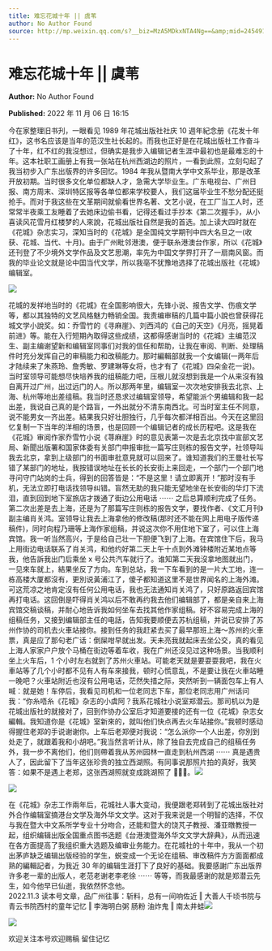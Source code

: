 ```yaml
---
title: 难忘花城十年 || 虞苇
author: No Author Found
source: http://mp.weixin.qq.com/s?__biz=MzA5MDkxNTA4Ng==&amp;mid=2454912799&amp;idx=1&amp;sn=0fd101cdce6db9b38d8b4ee4a96bf07f&amp;chksm=87a2377eb0d5be68d187da6e1e2174c8df040610f70e816dec6e76f972944634addfc054e1fa#rd
---
```


# 难忘花城十年 || 虞苇

**Author:** No Author Found

**Published:** 2022 年 11 月 06 日 16:15

今在家整理旧书刋，一眼看见 1989 年花城出版社社庆 10 週年紀念册《花发十年红》，这书名应该是当年的范汉生社长起的。而我也正好是在花城出版社工作奋斗了十年，红不红的我沒想过，但确实是我步入编辑记者生涯中最初也是最难忘的十年。这本社职工画册上有我一张站在杭州西湖边的照片，一看到此照，立刻勾起了我当初步入广东出版界的许多回忆。1984 年我从暨南大学中文系毕业，那是改革开放初期。当时很多文化单位都缺人才，急需大学毕业生。广东电视台、广州日报、南方周末、深圳特区报等各单位都来学校要人，我们这届毕业生不愁分配还挺抢手。而对于我这些在文革期间就偷看世界名著、文艺小说，在工厂当工人时，还常常半夜乘工友睡着了去她床边偷书看，记得还看过手抄本《第二次握手》，从小喜读风花雪月红楼梦的人來說，花城出版社自然是我的首选。加上读大四时就在《花城》杂志实习，深知当时的《花城》是全国纯文学期刊中四大名旦之一(收获、花城、当代、十月)。由于广州毗邻港澳，便于联糸港澳台作家，所以《花城》还刊登了不少境外文学作品及文艺思潮，率先为中国文学界打开了一扇南风窗。而我的毕业论文就是论中囯当代文学，所以我亳不犹豫地选择了花城出版社《花城》编辑室。

![](https://mmbiz.qpic.cn/mmbiz_png/Ljib4So7yuWgkPsqicRMZgAp34sffkVUyl58r7d3IMLDce7OMpgbSU5mpMgtSXiaM5sqfWO7eye1cZFEJ3pQt9sBQ/640?wx_fmt=png)

花城的发祥地当时的《花城》在全国影响很大，先锋小说、报告文学、伤痕文学等，都以其独特的文艺风格魅力畅销全国。我责编审稿的几篇中篇小說也曾获得花城文学小說奖。如：乔雪竹的《寻麻崖》、刘西鸿的《自己的天空》《月亮，摇晃着前进》等。能在入行短期內取得这些成绩，这都得感谢当时的《花城》主编范汉生、副主编谢望新和编辑室同事们对我的信任和帮助，让我在审阅、判断、处理稿件时充分发挥自己的审稿能力和改稿能力。那时編輯部就我一个女编辑(一两年后才陆续来了朱燕玲、詹秀敏、罗建琳等女将，也才有了《花城》四朵金花一说)。当时室领导可能想尽快培养我的组稿能力吧，压根儿就沒想到我是一个从来沒有独自离开过广州，出过远门的人。所以那两年里，编辑室一次次地安排我去北京、上海、杭州等地出差组稿。我当时还恳求过编辑室领导，希望能派个男编辑和我一起出差，我说自己真的是个路盲，一外出就分不清东南西北。可当时室主任不同意，说不能男女一齐出差。結果我只好壮胆独行，几乎每次都洋相百出。今天在这里回忆复制一下当年的洋相的场景，也是回顾一个编辑记者的成长历程吧。这是我在《花城》审阅作家乔雪竹小说《荨麻崖》时的意见表第一次是去北京找中宣部文艺局、新聞出版署和国家体委有关部门申报审批一篇写庄则栋的报告文学，社领导叫我去北京，拿到上级部门的书面审批意見就可以回来了。谁知道我们的王曼社长写错了某部门的地址，我按错误地址在长长的长安街上来回走，一个部门一个部门地寻问守门站岗的士兵，得到的回答皆是：“不是这里！请立即离开！”那时沒有手机，无法立即打电话找领导纠错。盲然无助的我只能无望地坐在长安街的华灯下流泪，直到回到地下室旅店才拨通了街边公用电话 ⋯⋯ 之后总算顺利完成了任务。第二次出差是去上海，还是为了那篇写庄则栋的报告文学，要找作者、《文汇月刊》副主编肖关鸿。室领导让我去上海拿他的修改稿(那时还不能在网上用电子版传递稿件)，同时向程乃珊等上海作家组稿，并说这次你不用住地下室了，可以住上海宾馆。我一听当然高兴，于是给自己壮一下胆便飞到了上海。在宾馆住下后，我马上用街边电话联系了肖关鸿，和他约好第二天上午十点到外滩钟楼附近某地点等我，他告訴我出门后乘坐 x 号公共汽车就行了。谁知第二天我沒拿地图就出门，一见來车就上，結果坐反了方向。车到总站，我一下车看到的是一片大工地，连一栋高楼大厦都沒有，更別说黃浦江了，傻子都知道这里不是世界闻名的上海外滩。可这荒凉之地肯定沒有任何公用电话，我也无法通知肖关鸿了，只好原路返回宾馆再打电话。这回倒是吓得肖关鸿以后不敢再约我去他们编辑部了，都是亲自来上海宾馆交稿谈稿，并耐心地告诉我如何坐车去找其他作家组稿。好不容易完成上海的组稿任务，又接到编辑部主任的电話，告知我要顺便去苏杭组稿，并说已安排了苏州作协的司机去火車站接你。接到任务的我赶紧去买了最早那班上海～苏州的火車票，真是应了那句老广话：倒屎咁早就出发。天未亮我就起床去坐公交，真的看见上海人家家户户放个马桶在街边等着车收，我在广州还沒见过这种场景。当我顺利坐上火车后，1 个小时左右就到了苏州火車站。可能老天就是要耍耍我吧，我在火車站等了几个小时都不见有人有车來接我，顿时心慌意乱，不是要让我在火車站睡一晚吧？火車站附近也沒有公用电话，茫然失措之际，突然听到一辆面包车上有人喊：就是她！车停后，我看见司机和一位老同志下车，那位老同志用广州话问我：“你糸唔糸《花城》杂志的小虞阿？我系花城社小说室郑潜云。那司机以为是花城出版社的就接对了，回到作协办公室后才知道要接的还有一位《花城》杂志女編輯。我知道你是《花城》室新來的，就叫他们快点再去火车站接你。”我顿时感动得握住老郑的手说谢谢你。上车后老郑便对我说：“怎么派你一个人出差，你別到处走了，就跟着我和小胡吧。”我当然言听计从，除了独自去完成自己的组稿任务外，我一步不离他们，他们则帶着我从苏州园林一直走到杭州西湖 ⋯⋯ 真是遇贵人了，因此留下了当年这张珍贵的独立西湖照。有同事说那照片拍的真好，我笑答：如果不是遇上老郑，这张西湖照就变成跳湖照了 🥱🥱🥱。![](https://mmbiz.qpic.cn/mmbiz_jpg/PJWG74pLsMbamm7xRic1NZiam5MouomGGTqeF6TqZ61ibf6XbexwRW6fv1PkdlFn6BoPfGWUkYm4rjnibpfVfZ098w/640)

![](https://mmbiz.qpic.cn/mmbiz_jpg/PJWG74pLsMbamm7xRic1NZiam5MouomGGTxbFIahRdNVFvl9aI1ehuct1tOpAKv8GNyka5xsmGUylV7f0QNTOwjg/640)

在《花城》杂志工作兩年后，花城社人事大变动，我便跟老郑转到了花城出版社对外合作编辑室搞港台文学及海外华文文学。这对于我来说是一个明智的选择，不仅与我在暨大中文系所学专业十分吻合，还能和暨大的饶芃子教授、潘亚暾教授一起，组织编辑出版全国重点图书选题《台港澳暨海外华文文学大辞典》，从而迅速在各方面提高了我组织重大选题及编审业务能力。在花城社的十年中，我从一个初出茅庐缺乏编辑出版经验的学生，蜕变成一个无论在组稿、审改稿件方方面面都成熟的編輯記者，为我近 30 年的编辑生涯打下了良好的基础。我要感謝广东出版界许多老一辈的出版人，老范老谢老李老徐 ⋯⋯ 等等，而我最感谢的就是郑潜云先生，如今他早已仙逝，我依然怀念他。                                                      2022.11.3 读本号文章，品广州往事：斩料，总有一间响佐近 ‖ 大善人千顷书院与青云书院西村的童年记忆 ‖ 李海明白粥 肠粉 油炸鬼 ‖ 南太井蛙![](https://mmbiz.qpic.cn/mmbiz_png/Ljib4So7yuWgkPsqicRMZgAp34sffkVUyl58r7d3IMLDce7OMpgbSU5mpMgtSXiaM5sqfWO7eye1cZFEJ3pQt9sBQ/640?wx_fmt=png)

![](https://mmbiz.qpic.cn/mmbiz_jpg/PJWG74pLsMbamm7xRic1NZiam5MouomGGTA7EbOxtiagST6Ly91Rtsj8jhCMichlbepXqIe1ib75N1OqCoUib7icsia8gA/640)

欢迎关注本号欢迎赐稿 留住记忆
